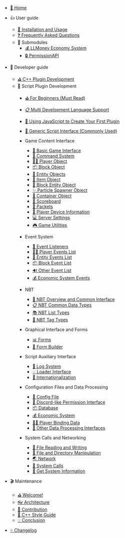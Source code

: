 - [🎨 Home](/README.md)

- 👍 User guide
    - [🔨 Installation and Usage](/Usage.md)
    - [❓ Frequently Asked Questions ](/FAQ.md)
    - 🧩 Submodules
        - [💰 LLMoney Economy System](/Submodules/LLMoney.md)
        - [🔒 PermissionAPI](/Submodules/PermAPI.md)

- 🍔 Developer guide
    - [⛳ C++ Plugin Development](https://cpp.docs.litebds.com/en)
    - 🎯 Script Plugin Development
        - [⛳ For Beginners (Must Read)](/LLSEPluginDevelopment/)
        - [📋 Multi Development Language Support](/LLSEPluginDevelopment/LanguageSupport.md)
        - [📜 Using JavaScript to Create Your First Plugin](/LLSEPluginDevelopment/LLSEJSPlugin.md)
        - [💼 Generic Script Interface (Commonly Used)](/LLSEPluginDevelopment/ScriptAPI/ScriptHelp.md)

        - Game Content Interface
            - [🎨 Basic Game Interface](/LLSEPluginDevelopment/GameAPI/Basic.md)
            - [🎯 Command System](/LLSEPluginDevelopment/GameAPI/Command.md)
            - [🏃‍♂️ Player Object](/LLSEPluginDevelopment/GameAPI/Player.md)
            - [📦 Block Object](/LLSEPluginDevelopment/GameAPI/Block.md)
            - [🎈 Entity Objects](/LLSEPluginDevelopment/GameAPI/Entity.md)
            - [🧰 Item Object](/LLSEPluginDevelopment/GameAPI/Item.md)
            - [📮 Block Entity Object](/LLSEPluginDevelopment/GameAPI/BlockEntity.md)
            - [✨ Particle Spawner Object](LLSEPluginDevelopment/GameAPI/Particle.md)
            - [👜 Container Object](/LLSEPluginDevelopment/GameAPI/Container.md)
            - [📝 Scoreboard](/LLSEPluginDevelopment/GameAPI/ScoreBoard.md)
            - [📩 Packets](/LLSEPluginDevelopment/GameAPI/Packet.md)
            - [📱 Player Device Information](/LLSEPluginDevelopment/GameAPI/Device.md)
            - [💻 Server Settings](/LLSEPluginDevelopment/GameAPI/Server.md)
            - [🎮 Game Utilities](/LLSEPluginDevelopment/GameAPI/GameUtils.md)

        - Event System
            - [🔔 Event Listeners](/LLSEPluginDevelopment/EventAPI/Listen.md)
            - [🏃‍♂️ Player Events List](/LLSEPluginDevelopment/EventAPI/PlayerEvents.md)
            - [🎈 Entity Events List](/LLSEPluginDevelopment/EventAPI/EntityEvents.md)
            - [📦 Block Event List](/LLSEPluginDevelopment/EventAPI/BlockEvents.md)
            - [🔊 Other Event List](/LLSEPluginDevelopment/EventAPI/OtherEvents.md)
            - [💰 Economic System Events](/LLSEPluginDevelopment/EventAPI/EconomicEvents.md)

        - NBT
            - [🥽 NBT Overview and Common Interface](/LLSEPluginDevelopment/NbtAPI/NBT.md)
            - [📋 NBT Common Data Types](/LLSEPluginDevelopment/NbtAPI/NBTValue.md)
            - [📚 NBT List Types](/LLSEPluginDevelopment/NbtAPI/NBTList.md)
            - [📒 NBT Tag Types](/LLSEPluginDevelopment/NbtAPI/NBTCompound.md)

        - Graphical Interface and Forms  
            - [📊 Forms](/LLSEPluginDevelopment/GuiAPI/Form.md)
            - [📰 Form Builder](/LLSEPluginDevelopment/GuiAPI/FormBuilder.md)

        - Script Auxiliary Interface
            - [📅 Log System](/LLSEPluginDevelopment/ScriptAPI/Logger.md)
            - [💡 Loader Interface](/LLSEPluginDevelopment/ScriptAPI/Ll.md)
            - [🛫 Internationalization](/LLSEPluginDevelopment/ScriptAPI/i18n.md)

        - Configuration Files and Data Processing
            - [🔨 Config File](/LLSEPluginDevelopment/DataAPI/ConfigFile.md)
            - [🔐 Discord-like Permission Interface](/LLSEPluginDevelopment/DataAPI/PermAPI.md)
            - [📦 Database](/LLSEPluginDevelopment/DataAPI/DataBase.md)
            - [💰 Economic System](/LLSEPluginDevelopment/DataAPI/Economy.md)
            - [🏃‍♂️ Player Binding Data](/LLSEPluginDevelopment/DataAPI/PlayerData.md)
            - [🧰 Other Data Processing Interfaces](/LLSEPluginDevelopment/DataAPI/OtherData.md)
            
        - System Calls and Networking
            - [📝 File Reading and Writing](/LLSEPluginDevelopment/SystemAPI/File.md)
            - [📂 File and Directory Manipulation](/LLSEPluginDevelopment/SystemAPI/FileSystem.md)
            - [🌏 Network](/LLSEPluginDevelopment/SystemAPI/Network.md)
            - [📡 System Calls](/LLSEPluginDevelopment/SystemAPI/SystemCall.md)
            - [📜 Get System Information](/LLSEPluginDevelopment/SystemAPI/SystemInfo.md)

- 🎬 Maintenance
    - [⛳ Welcome! ](/Maintenance/README.md)
    - [👓 Architecture](/Maintenance/Analysis.md)
    - [🎯 Contribution](/Maintenance/Coding.md)
    - [🚥 C++ Style Guide](/Maintenance/StyleGuide.md)
    - [💡 Conclusion](/Maintenance/Conclusion.md)

- [💦 Changelog](https://github.com/LiteLDev/LiteLoaderBDS/releases)
